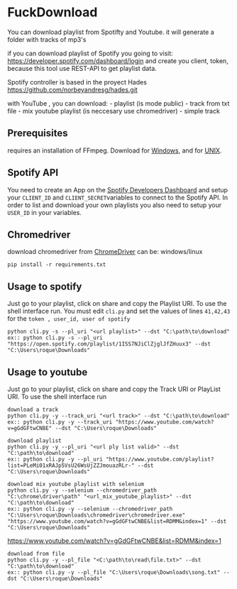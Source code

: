 # FuckDownload
You can download playlist from Spotifty and Youtube.
it will generate a folder with tracks of mp3's

if you can download playlist of Spotify you going to visit:
https://developer.spotify.com/dashboard/login
and create you client, token, because this tool use REST-API
to get playlist data. 
                    
Spotify controller is based in the proyect Hades 
https://github.com/norbeyandresg/hades.git

with YouTube , you can download:
    - playlist (is mode public)
    - track from txt file
    - mix youtube playlist (is neccesary use chromedriver)
    - simple track
 
## Prerequisites
requires an installation of FFmpeg. Download for [Windows](https://www.wikihow.com/Install-FFmpeg-on-Windows), and for [UNIX](https://www.ffmpeg.org/download.html).
 
## Spotify API
You need to create an App on the [Spotify Developers Dashboard](https://developer.spotify.com/dashboard/applications) and setup your `CLIENT_ID` and `CLIENT_SECRET`variables to connect to the Spotify API. In order to list and download your own playlists you also need to setup your `USER_ID` in your variables.

## Chromedriver
download chromedriver from [ChromeDriver](https://chromedriver.chromium.org/downloads) can be:
windows/linux

``` shell
pip install -r requirements.txt
```

## Usage to spotify
Just go to your playlist, click on share and copy the Playlist URI. 
To use the shell interface run. You must edit `cli.py` and set the values of lines `41,42,43`
for the `token , user_id, user of spotify`

``` shell
python cli.py -s --pl_uri "<url playlist>" --dst "C:\path\to\download"
ex:: python cli.py -s --pl_uri "https://open.spotify.com/playlist/1ISS7NJiClZjglJfZHuux3" --dst "C:\Users\roque\Downloads"
```

## Usage to youtube
Just go to your playlist, click on share and copy the Track URI or PlayList URI. 
To use the shell interface run

``` shell
download a track
python cli.py -y --track_uri "<url track>" --dst "C:\path\to\download"
ex:: python cli.py -y --track_uri "https://www.youtube.com/watch?v=gGdGFtwCNBE" --dst "C:\Users\roque\Downloads"
```

``` shell
download playlist
python cli.py -y --pl_uri "<url ply list valid>" --dst "C:\path\to\download"
ex:: python cli.py -y --pl_uri "https://www.youtube.com/playlist?list=PLeMi01xRAJp5VsU26WsUjZZJmouazRLr-" --dst "C:\Users\roque\Downloads"
```

``` shell
download mix youtube playlist with selenium
python cli.py -y --selenium --chromedriver_path "C:\chrome\driver\path" "<url_mix_youtube_playlist>" --dst "C:\path\to\download"
ex:: python cli.py -y --selenium --chromedriver_path "C:\Users\roque\Downloads\chromedriver\chromedriver.exe" "https://www.youtube.com/watch?v=gGdGFtwCNBE&list=RDMM&index=1" --dst "C:\Users\roque\Downloads"
```

https://www.youtube.com/watch?v=gGdGFtwCNBE&list=RDMM&index=1


``` shell
download from file
python cli.py -y --pl_file "<C:\path\to\read\file.txt>" --dst "C:\path\to\download"
ex:: python cli.py -y --pl_file "C:\Users\roque\Downloads\song.txt" --dst "C:\Users\roque\Downloads"
```


